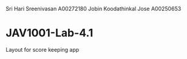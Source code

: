 Sri Hari Sreenivasan A00272180
Jobin Koodathinkal Jose A00250653

# JAV1001-Lab-4.1
Layout for score keeping app
